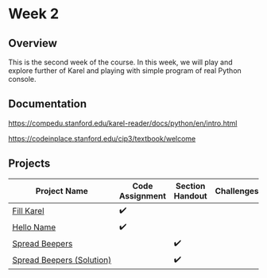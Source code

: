 # Week 2

## Overview

This is the second week of the course. In this week, we will play and explore further of Karel and playing with simple program of real Python console.

## Documentation

https://compedu.stanford.edu/karel-reader/docs/python/en/intro.html

https://codeinplace.stanford.edu/cip3/textbook/welcome

## Projects

| Project Name                                                       | Code Assignment    | Section Handout    | Challenges |
| ------------------------------------------------------------------ | ------------------ | ------------------ | ---------- |
| [Fill Karel](./fill-karel.py)                                      | :heavy_check_mark: |                    |            |
| [Hello Name](./hello-name.py)                                      | :heavy_check_mark: |                    |            |
| [Spread Beepers](./sections/spread-beepers.py)                     |                    | :heavy_check_mark: |            |
| [Spread Beepers (Solution)](./sections/spread-beepers-solution.py) |                    | :heavy_check_mark: |            |
